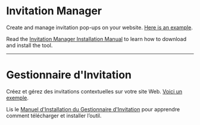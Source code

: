 # Invitation Manager
Create and manage invitation pop-ups on your website. [Here is an example](https://servicecanada.github.io/invitation-manager/test-IM/test-eng.html?logim=1&im_scope=Page&im_surveyid=4&im_nocookiecheck=1&im_nodatecheck=1).

Read the [Invitation Manager Installation Manual](https://servicecanada.github.io/invitation-manager/Installation-Manual-EN.html) to learn how to download and install the tool.

---

# Gestionnaire d'Invitation
Créez et gérez des invitations contextuelles sur votre site Web. [Voici un exemple](https://servicecanada.github.io/invitation-manager/test-IM/test-fra.html?logim=1&im_scope=Page&im_surveyid=4&im_nocookiecheck=1&im_nodatecheck=1).

Lis le [Manuel d'Installation du Gestionnaire d'Invitation](https://servicecanada.github.io/invitation-manager/Installation-Manual-FR.html) pour apprendre comment télécharger et installer l’outil. 